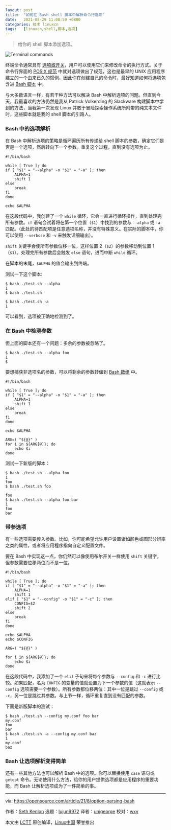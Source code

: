 ```yaml
---
layout: post
title:	"如何在 Bash shell 脚本中解析命令行选项"
date:	2021-08-29 11:08:59 +0800 
categories:	技术 linuxcn 
tags:	[linuxcn,shell,脚本,选项]
---
```




> 
> 给你的 shell 脚本添加选项。
> 
> 
> 


![](/Asserts/Images//attachment/album/202108/29/110849lvhr1bjg1r43sfcx.jpg "Terminal commands")


终端命令通常具有 [选项或开关](https://opensource.com/article/21/8/linux-terminal#options)，用户可以使用它们来修改命令的执行方式。关于命令行界面的 [POSIX 规范](https://opensource.com/article/19/7/what-posix-richard-stallman-explains) 中就对选项做出了规范，这也是最早的 UNIX 应用程序建立的一个由来已久的惯例，因此你在创建自己的命令时，最好知道如何将选项包含进 [Bash 脚本](https://opensource.com/downloads/bash-scripting-ebook) 中。


与大多数语言一样，有若干种方法可以解决 Bash 中解析选项的问题。但直到今天，我最喜欢的方法仍然是我从 Patrick Volkerding 的 Slackware 构建脚本中学到的方法，当我第一次发现 Linux 并敢于冒险探索操作系统所附带的纯文本文件时，这些脚本就是我的 shell 脚本的引路人。


### Bash 中的选项解析


在 Bash 中解析选项的策略是循环遍历所有传递给 shell 脚本的参数，确定它们是否是一个选项，然后转向下一个参数。重复这个过程，直到没有选项为止。



```
#!/bin/bash

while [ True ]; do
if [ "$1" = "--alpha" -o "$1" = "-a" ]; then
    ALPHA=1
    shift 1
else
    break
fi
done

echo $ALPHA

```

在这段代码中，我创建了一个 `while` 循环，它会一直进行循环操作，直到处理完所有参数。`if` 语句会试着将在第一个位置（`$1`）中找到的参数与 `--alpha` 或 `-a` 匹配。（此处的待匹配项是任意选项名称，并没有特殊意义。在实际的脚本中，你可以使用 `--verbose` 和 `-v` 来触发详细输出）。


`shift` 关键字会使所有参数位移一位，这样位置 2（`$2`）的参数移动到位置 1（`$1`）。处理完所有参数后会触发 `else` 语句，进而中断 `while` 循环。


在脚本的末尾，`$ALPHA` 的值会输出到终端。


测试一下这个脚本:



```
$ bash ./test.sh --alpha
1
$ bash ./test.sh

$ bash ./test.sh -a
1

```

可以看到，选项被正确地检测到了。


### 在 Bash 中检测参数


但上面的脚本还有一个问题：多余的参数被忽略了。



```
$ bash ./test.sh --alpha foo
1
$

```

要想捕获非选项名的参数，可以将剩余的参数转储到 [Bash 数组](https://opensource.com/article/18/5/you-dont-know-bash-intro-bash-arrays) 中。



```
#!/bin/bash

while [ True ]; do
if [ "$1" = "--alpha" -o "$1" = "-a" ]; then
    ALPHA=1
    shift 1
else
    break
fi
done

echo $ALPHA

ARG=( "${@}" )
for i in ${ARG[@]}; do
    echo $i
done

```

测试一下新版的脚本：



```
$ bash ./test.sh --alpha foo
1
foo
$ bash ./test.sh foo

foo
$ bash ./test.sh --alpha foo bar
1
foo
bar

```

### 带参选项


有一些选项需要传入参数。比如，你可能希望允许用户设置诸如颜色或图形分辨率之类的属性，或者将应用程序指向自定义配置文件。


要在 Bash 中实现这一点，你仍然可以像使用布尔开关一样使用 `shift` 关键字，但参数需要位移两位而不是一位。



```
#!/bin/bash

while [ True ]; do
if [ "$1" = "--alpha" -o "$1" = "-a" ]; then
    ALPHA=1
    shift 1
elif [ "$1" = "--config" -o "$1" = "-c" ]; then
    CONFIG=$2
    shift 2
else
    break
fi
done

echo $ALPHA
echo $CONFIG

ARG=( "${@}" )

for i in ${ARG[@]}; do
    echo $i
done

```

在这段代码中，我添加了一个 `elif` 子句来将每个参数与 `--config` 和 `-c` 进行比较。如果匹配，名为 `CONFIG` 的变量的值就设置为下一个参数的值（这就表示 `--config` 选项需要一个参数）。所有参数都位移两位：其中一位是跳过 `--config` 或 `-c`，另一位是跳过其参数。与上节一样，循环重复直到没有匹配的参数。


下面是新版脚本的测试：



```
$ bash ./test.sh --config my.conf foo bar
my.conf
foo
bar
$ bash ./test.sh -a --config my.conf baz
1
my.conf
baz

```

### Bash 让选项解析变得简单


还有一些其他方法也可以解析 Bash 中的选项。你可以替换使用 `case` 语句或 `getopt` 命令。无论使用什么方法，给你的用户提供选项都是应用程序的重要功能，而 Bash 让解析选项成为了一件简单的事。




---


via: <https://opensource.com/article/21/8/option-parsing-bash>


作者：[Seth Kenlon](https://opensource.com/users/seth) 选题：[lujun9972](https://github.com/lujun9972) 译者：[unigeorge](https://github.com/unigeorge) 校对：[wxy](https://github.com/wxy)


本文由 [LCTT](https://github.com/LCTT/TranslateProject) 原创编译，[Linux中国](https://linux.cn/) 荣誉推出
